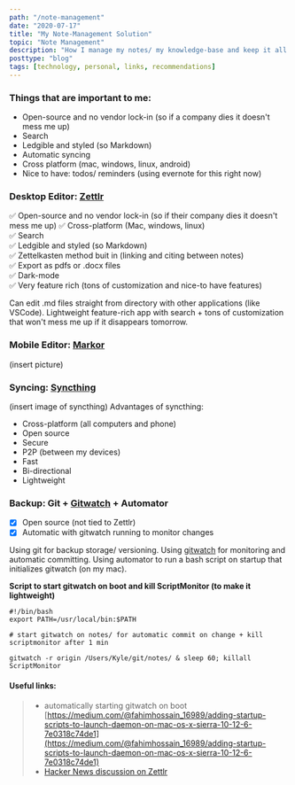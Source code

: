 ```yaml
---
path: "/note-management"
date: "2020-07-17"
title: "My Note-Management Solution"
topic: "Note Management"
description: "How I manage my notes/ my knowledge-base and keep it all synced, backed-up and (mostly) open-source!"
posttype: "blog"
tags: [technology, personal, links, recommendations]
---
```


### Things that are important to me:
- Open-source and no vendor lock-in (so if a company dies it doesn't mess me up)
- Search
- Ledgible and styled (so Markdown)
- Automatic syncing
- Cross platform (mac, windows, linux, android)
- Nice to have: todos/ reminders (using evernote for this right now)

### Desktop Editor:  [Zettlr](https://www.zettlr.com/)
✅ Open-source and no vendor lock-in (so if their company dies it doesn't mess me up)
✅ Cross-platform (Mac, windows, linux)  
✅ Search  
✅ Ledgible and styled (so Markdown)  
✅ Zettelkasten method buit in (linking and citing between notes)  
✅ Export as pdfs or .docx files  
✅ Dark-mode  
✅ Very feature rich (tons of customization and nice-to have features)  

Can edit .md files straight from directory with other applications (like VSCode). Lightweight feature-rich app with search + tons of customization that won't mess me up if it disappears tomorrow.

### Mobile Editor: [Markor](https://gsantner.net/project/markor.html)
(insert picture)

### Syncing: [Syncthing](https://syncthing.net/)
(insert image of syncthing)
Advantages of syncthing:
- Cross-platform (all computers and phone)
- Open source
- Secure
- P2P (between my devices)
- Fast
- Bi-directional
- Lightweight

### Backup: Git + [Gitwatch](https://github.com/gitwatch/gitwatch) + Automator
- [x] Open source (not tied to Zettlr)
- [x] Automatic with gitwatch running to monitor changes

Using git for backup storage/ versioning. Using [gitwatch](https://github.com/gitwatch/gitwatch) for monitoring and automatic committing.  Using automator to run a bash script on startup that initializes gitwatch (on my mac).

**Script to start gitwatch on boot and kill ScriptMonitor (to make it lightweight)**
```
#!/bin/bash
export PATH=/usr/local/bin:$PATH

# start gitwatch on notes/ for automatic commit on change + kill scriptmonitor after 1 min

gitwatch -r origin /Users/Kyle/git/notes/ & sleep 60; killall ScriptMonitor

```


#### Useful links:
> -  automatically starting gitwatch on boot [https://medium.com/@fahimhossain_16989/adding-startup-scripts-to-launch-daemon-on-mac-os-x-sierra-10-12-6-7e0318c74de1](https://medium.com/@fahimhossain_16989/adding-startup-scripts-to-launch-daemon-on-mac-os-x-sierra-10-12-6-7e0318c74de1)
>- [Hacker News discussion on Zettlr](https://news.ycombinator.com/item?id=23723775)



